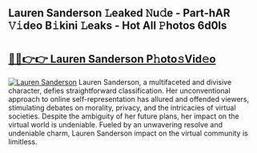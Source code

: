 ## Lauren Sanderson 𝙻eaked 𝙽u𝚍e - Part-hAR 𝚅𝚒deo B𝚒kini 𝙻eaks - Hot All 𝙿hotos 6d0ls

# <h2><a href="http://ld2pmcr.urlbe.top/?page=Lauren+Sanderson">🔗🔗👉👉 Lauren Sanderson P𝚑oto𝚜Vid𝚎o</a></h2>

[![Lauren Sanderson](https://i.imgur.com/eBuTRDB.gif)](http://ld2pmcr.urlbe.top/?page=Lauren+Sanderson)
Lauren Sanderson, a multifaceted and divisive character, defies straightforward classification. Her unconventional approach to online self-representation has allured and offended viewers, stimulating debates on morality, privacy, and the intricacies of virtual societies. Despite the ambiguity of her future plans, her impact on the virtual world is undeniable. Fueled by an unwavering resolve and undeniable charm, Lauren Sanderson impact on the virtual community is limitless.
